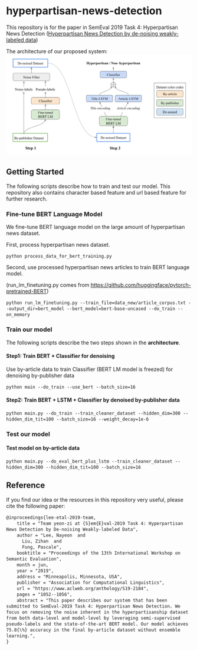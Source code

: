 # hyperpartisan-news-detection
This repository is for the paper in SemEval 2019 Task 4: Hyperpartisan News Detection ([Hyperpartisan News Detection by de-noising weakly-labeled data](https://www.aclweb.org/anthology/S19-2184))

The architecture of our proposed system:
![alt text](architecture.png)

## Getting Started
The following scripts describe how to train and test our model. This repository also contains character based feature and url based feature for further research.

### Fine-tune BERT Language Model
We fine-tune BERT language model on the large amount of hyperpartisan news dataset. 

First, process hyperpartisan news dataset.
```
python process_data_for_bert_training.py
```

Second, use processed hyperpartisan news articles to train BERT language model. 

(run_lm_finetuning.py comes from https://github.com/huggingface/pytorch-pretrained-BERT)
```
python run_lm_finetuning.py --train_file=data_new/article_corpus.txt --output_dir=bert_model --bert_model=bert-base-uncased --do_train --on_memory
```

### Train our model
The following scripts describe the two steps shown in the **architecture**.

#### Step1: Train BERT + Classifier for denoising
Use by-article data to train Classifier (BERT LM model is freezed) for denoising by-publisher data
```
python main --do_train --use_bert --batch_size=16
```

#### Step2: Train BERT + LSTM + Classifier by denoised by-publisher data
```
python main.py --do_train --train_cleaner_dataset --hidden_dim=300 --hidden_dim_tit=100 --batch_size=16 --weight_decay=1e-6
```

### Test our model
#### Test model on by-article data
```
python main.py --do_eval_bert_plus_lstm --train_cleaner_dataset --hidden_dim=300 --hidden_dim_tit=100 --batch_size=16 
```

## Reference
If you find our idea or the resources in this repository very useful, please cite the following paper:
```
@inproceedings{lee-etal-2019-team,
    title = "Team yeon-zi at {S}em{E}val-2019 Task 4: Hyperpartisan News Detection by De-noising Weakly-labeled Data",
    author = "Lee, Nayeon  and
      Liu, Zihan  and
      Fung, Pascale",
    booktitle = "Proceedings of the 13th International Workshop on Semantic Evaluation",
    month = jun,
    year = "2019",
    address = "Minneapolis, Minnesota, USA",
    publisher = "Association for Computational Linguistics",
    url = "https://www.aclweb.org/anthology/S19-2184",
    pages = "1052--1056",
    abstract = "This paper describes our system that has been submitted to SemEval-2019 Task 4: Hyperpartisan News Detection. We focus on removing the noise inherent in the hyperpartisanship dataset from both data-level and model-level by leveraging semi-supervised pseudo-labels and the state-of-the-art BERT model. Our model achieves 75.8{\%} accuracy in the final by-article dataset without ensemble learning.",
}
```

